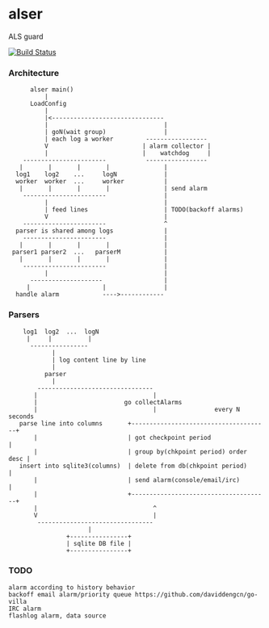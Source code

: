 alser
=====

ALS guard

[![Build Status](https://travis-ci.org/funkygao/alser.png?branch=master)](https://travis-ci.org/funkygao/alser)

### Architecture
    

          alser main()
              |
          LoadConfig
              |
              |<-------------------------------
              |                                |
              | goN(wait group)                |
              | each log a worker         -----------------
              V                          | alarm collector |
              |                          |    watchdog     |
        -----------------------           -----------------
       |       |       |       |               |
      log1    log2    ...     logN             |
      worker  worker  ...     worker           |
       |       |       |       |               | send alarm
        -----------------------                | 
              |                                |
              | feed lines                     | TODO(backoff alarms)
              V                                | 
        -----------------------                ^
      parser is shared among logs              |
        -----------------------                |
       |       |       |       |               |
     parser1 parser2  ...   parserM            |
       |       |       |       |               |
        -----------------------                |
              |                                |
          --------------------                 |
         |                    |                |
      handle alarm            ---->------------


### Parsers

        log1  log2  ...  logN
         |     |          |
          ----------------
                |
                | log content line by line
                |
              parser
                |
            --------------------------------
           |                                |
           |                        go collectAlarms
           |                                |                every N seconds
       parse line into columns       +--------------------------------------+
           |                         | got checkpoint period                |
           |                         | group by(chkpoint period) order desc |
       insert into sqlite3(columns)  | delete from db(chkpoint period)      |
           |                         | send alarm(console/email/irc)        |
           |                         +--------------------------------------+
           |                                ^
           V                                |
            --------------------------------
                          |
                    +----------------+
                    | sqlite DB file |
                    +----------------+


### TODO

    alarm according to history behavior
    backoff email alarm/priority queue https://github.com/daviddengcn/go-villa
    IRC alarm
    flashlog alarm, data source
